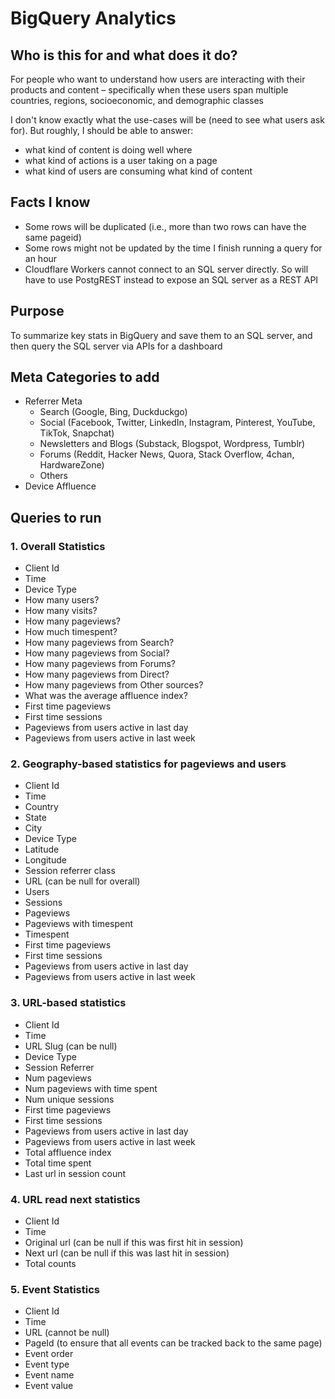 # BigQuery Analytics

## Who is this for and what does it do?
For people who want to understand how users are interacting with their products and content – specifically when these users span multiple countries, regions, socioeconomic, and demographic classes

I don't know exactly what the use-cases will be (need to see what users ask for). But roughly, I should be able to answer:
- what kind of content is doing well where
- what kind of actions is a user taking on a page
- what kind of users are consuming what kind of content

## Facts I know
- Some rows will be duplicated (i.e., more than two rows can have the same pageid)
- Some rows might not be updated by the time I finish running a query for an hour
- Cloudflare Workers cannot connect to an SQL server directly. So will have to use PostgREST instead to expose an SQL server as a REST API

## Purpose
To summarize key stats in BigQuery and save them to an SQL server, and then query the SQL server via APIs for a dashboard

## Meta Categories to add
- Referrer Meta
  - Search (Google, Bing, Duckduckgo)
  - Social (Facebook, Twitter, LinkedIn, Instagram, Pinterest, YouTube, TikTok, Snapchat)
  - Newsletters and Blogs (Substack, Blogspot, Wordpress, Tumblr)
  - Forums (Reddit, Hacker News, Quora, Stack Overflow, 4chan, HardwareZone)
  - Others
- Device Affluence

## Queries to run

### 1. Overall Statistics
- Client Id
- Time
- Device Type
- How many users?
- How many visits?
- How many pageviews?
- How much timespent?
- How many pageviews from Search?
- How many pageviews from Social?
- How many pageviews from Forums?
- How many pageviews from Direct?
- How many pageviews from Other sources?
- What was the average affluence index?
- First time pageviews
- First time sessions
- Pageviews from users active in last day
- Pageviews from users active in last week

### 2. Geography-based statistics for pageviews and users
- Client Id
- Time
- Country
- State
- City
- Device Type
- Latitude
- Longitude
- Session referrer class
- URL (can be null for overall)
- Users
- Sessions
- Pageviews
- Pageviews with timespent
- Timespent
- First time pageviews
- First time sessions
- Pageviews from users active in last day
- Pageviews from users active in last week

### 3. URL-based statistics
- Client Id
- Time
- URL Slug (can be null)
- Device Type
- Session Referrer
- Num pageviews
- Num pageviews with time spent
- Num unique sessions
- First time pageviews
- First time sessions
- Pageviews from users active in last day
- Pageviews from users active in last week
- Total affluence index
- Total time spent
- Last url in session count

### 4. URL read next statistics
- Client Id
- Time
- Original url (can be null if this was first hit in session)
- Next url (can be null if this was last hit in session)
- Total counts

### 5. Event Statistics
- Client Id
- Time
- URL (cannot be null)
- PageId (to ensure that all events can be tracked back to the same page)
- Event order
- Event type
- Event name
- Event value